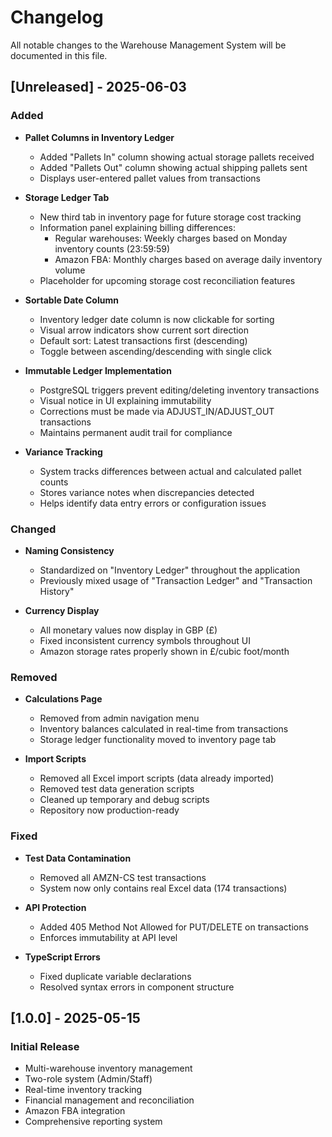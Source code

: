# Changelog

All notable changes to the Warehouse Management System will be documented in this file.

## [Unreleased] - 2025-06-03

### Added
- **Pallet Columns in Inventory Ledger**
  - Added "Pallets In" column showing actual storage pallets received
  - Added "Pallets Out" column showing actual shipping pallets sent
  - Displays user-entered pallet values from transactions

- **Storage Ledger Tab**
  - New third tab in inventory page for future storage cost tracking
  - Information panel explaining billing differences:
    - Regular warehouses: Weekly charges based on Monday inventory counts (23:59:59)
    - Amazon FBA: Monthly charges based on average daily inventory volume
  - Placeholder for upcoming storage cost reconciliation features

- **Sortable Date Column**
  - Inventory ledger date column is now clickable for sorting
  - Visual arrow indicators show current sort direction
  - Default sort: Latest transactions first (descending)
  - Toggle between ascending/descending with single click

- **Immutable Ledger Implementation**
  - PostgreSQL triggers prevent editing/deleting inventory transactions
  - Visual notice in UI explaining immutability
  - Corrections must be made via ADJUST_IN/ADJUST_OUT transactions
  - Maintains permanent audit trail for compliance

- **Variance Tracking**
  - System tracks differences between actual and calculated pallet counts
  - Stores variance notes when discrepancies detected
  - Helps identify data entry errors or configuration issues

### Changed
- **Naming Consistency**
  - Standardized on "Inventory Ledger" throughout the application
  - Previously mixed usage of "Transaction Ledger" and "Transaction History"
  
- **Currency Display**
  - All monetary values now display in GBP (£)
  - Fixed inconsistent currency symbols throughout UI
  - Amazon storage rates properly shown in £/cubic foot/month

### Removed
- **Calculations Page**
  - Removed from admin navigation menu
  - Inventory balances calculated in real-time from transactions
  - Storage ledger functionality moved to inventory page tab

- **Import Scripts**
  - Removed all Excel import scripts (data already imported)
  - Removed test data generation scripts
  - Cleaned up temporary and debug scripts
  - Repository now production-ready

### Fixed
- **Test Data Contamination**
  - Removed all AMZN-CS test transactions
  - System now only contains real Excel data (174 transactions)
  
- **API Protection**
  - Added 405 Method Not Allowed for PUT/DELETE on transactions
  - Enforces immutability at API level
  
- **TypeScript Errors**
  - Fixed duplicate variable declarations
  - Resolved syntax errors in component structure

## [1.0.0] - 2025-05-15

### Initial Release
- Multi-warehouse inventory management
- Two-role system (Admin/Staff)
- Real-time inventory tracking
- Financial management and reconciliation
- Amazon FBA integration
- Comprehensive reporting system